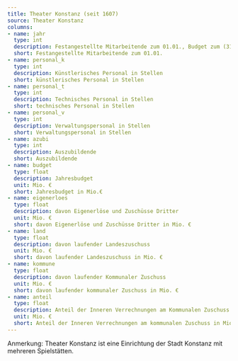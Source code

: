 ```yaml
---
title: Theater Konstanz (seit 1607)
source: Theater Konstanz
columns:
- name: jahr
  type: int
  description: Festangestellte Mitarbeitende zum 01.01., Budget zum (31.12?)
  short: Festangestellte Mitarbeitende zum 01.01.
- name: personal_k
  type: int
  description: Künstlerisches Personal in Stellen
  short: künstlerisches Personal in Stellen
- name: personal_t
  type: int
  description: Technisches Personal in Stellen
  short: technisches Personal in Stellen
- name: personal_v
  type: int
  description: Verwaltungspersonal in Stellen
  short: Verwaltungspersonal in Stellen
- name: azubi
  type: int
  description: Auszubildende
  short: Auszubildende
- name: budget
  type: float
  description: Jahresbudget
  unit: Mio. €
  short: Jahresbudget in Mio.€
- name: eigenerloes
  type: float
  description: davon Eigenerlöse und Zuschüsse Dritter
  unit: Mio. €
  short: davon Eigenerlöse und Zuschüsse Dritter in Mio. €
- name: land
  type: float
  description: davon laufender Landeszuschuss
  unit: Mio. €
  short: davon laufender Landeszuschuss in Mio. €
- name: kommune
  type: float
  description: davon laufender Kommunaler Zuschuss
  unit: Mio. €
  short: davon laufender kommunaler Zuschuss in Mio. €
- name: anteil
  type: float
  description: Anteil der Inneren Verrechnungen am Kommunalen Zuschuss
  unit: Mio. €
  short: Anteil der Inneren Verrechnungen am kommunalen Zuschuss in Mio. €
---
```

Anmerkung: Theater Konstanz ist eine Einrichtung der Stadt Konstanz mit mehreren Spielstätten.
